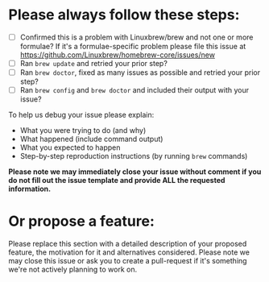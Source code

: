 # Please always follow these steps:
- [ ] Confirmed this is a problem with Linuxbrew/brew and not one or more formulae? If it's a formulae-specific problem please file this issue at https://github.com/Linuxbrew/homebrew-core/issues/new
- [ ] Ran `brew update` and retried your prior step?
- [ ] Ran `brew doctor`, fixed as many issues as possible and retried your prior step?
- [ ] Ran `brew config` and `brew doctor` and included their output with your issue?

To help us debug your issue please explain:
- What you were trying to do (and why)
- What happened (include command output)
- What you expected to happen
- Step-by-step reproduction instructions (by running `brew` commands)

**Please note we may immediately close your issue without comment if you do not fill out the issue template and provide ALL the requested information.**

# Or propose a feature:
Please replace this section with a detailed description of your proposed feature, the motivation for it and alternatives considered.
Please note we may close this issue or ask you to create a pull-request if it's something we're not actively planning to work on.
